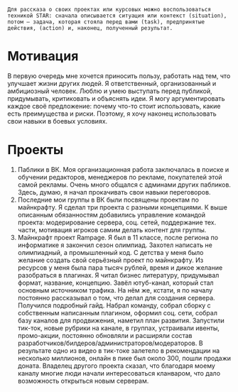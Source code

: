 	Для рассказа о своих проектах или курсовых можно воспользоваться техникой STAR: сначала описывается ситуация или контекст (situation), потом — задача, которая стояла перед вами (task), предпринятые действия, (action) и, наконец, полученный результат.

# Мотивация
В первую очередь мне хочется приносить пользу, работать над тем, что улучшает жизни других людей. Я ответственный, организованный и амбициозный человек. Люблю и умею выступать перед публикой, придумывать, критиковать и объяснять идеи. Я могу аргументировать каждое своё предложение: почему что-то стоит использовать, какие есть преимущества и риски. Поэтому, я хочу наконец использовать свои навыки в боевых условиях.

# Проекты
1. Паблики в ВК. Моя организационная работа заключалась в поиске и обучении редакторов, менеджеров по рекламе, покупателей этой самой рекламы. Очень много общался с админами других пабликов. Здесь, думаю, я начал прокачивать свои навыки переговоров.
2. Последние мои группы в ВК были посвящены проектам по майнкрафту. Я сделал три проекта с разными концепциями. К выше описанным обязанностям добавились управление командой проекта: модерирование сервера, соц. сетей, поддержание тех. части, мотивация игроков самим делать контент для группы.   
3. Майнкрафт проект Rampage. Я был в 11 классе, после региона по информатике я закончил сезон олимпиад. Захотел написать не олимпиадный, а промышленный код. С детства у меня было желание создать свой серьёзный проект по майнкрафту. Из ресурсов у меня была пара тысяч рублей, время и дикое желание разобраться в плагинах. Я читал бизнес литературу, придумывал формат, название, концепцию. Завёл ютуб-канал, который стал основным источником трафика. На нём же, кстати, я по началу постоянно рассказывал о том, что делал для создания сервера. Получился подробный гайд. Набрал команду, собрал сборку с собственным написанным плагином, оформил соц. сети, собрал базу каналов для продвижения, наметил план развития. Запустили тик-ток, новые рубрики на канале, в группах, устраивали ивенты, промо-акции, постоянно обновляли и расширяли состав разработчиков/билдеров/администраторов/модераторов. В результате одно из видео в тик-токе залетело в рекомендации на несколько миллионов, онлайн в пике был около 300,  пошли продажи доната. Владелец другого проекта сказал, что благодаря моему каналу многие люди начали интересоваться кланваром, что дало возможность открыться новым серверам. 
